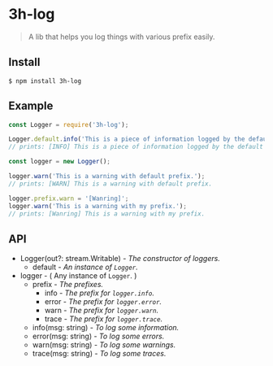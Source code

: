 # 3h-log

> A lib that helps you log things with various prefix easily.

## Install

```
$ npm install 3h-log
```

## Example

```javascript
const Logger = require('3h-log');

Logger.default.info('This is a piece of information logged by the default logger.');
// prints: [INFO] This is a piece of information logged by the default logger.

const logger = new Logger();

logger.warn('This is a warning with default prefix.');
// prints: [WARN] This is a warning with default prefix.

logger.prefix.warn = '[Wanring]';
logger.warn('This is a warning with my prefix.');
// prints: [Wanring] This is a warning with my prefix.

```

## API

- Logger(out?: stream.Writable) - *The constructor of loggers.*
    - default - *An instance of `Logger`.*
- logger - ( Any instance of `Logger`. )
    - prefix - *The prefixes.*
        - info - *The prefix for `logger.info`.*
        - error - *The prefix for `logger.error`.*
        - warn - *The prefix for `logger.warn`.*
        - trace - *The prefix for `logger.trace`.*
    - info(msg: string) - *To log some information.*
    - error(msg: string) - *To log some errors.*
    - warn(msg: string) - *To log some warnings.*
    - trace(msg: string) - *To log some traces.*
